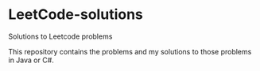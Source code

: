 # LeetCode-solutions
Solutions to Leetcode problems

This repository contains the problems and my solutions to those problems in Java or C#.
